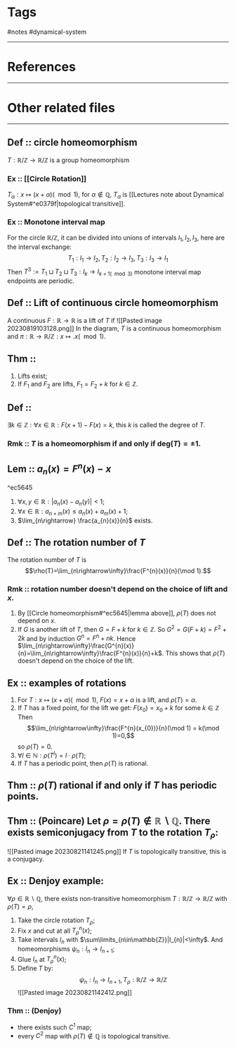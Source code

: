 # Tags
#notes #dynamical-system 

---

# References


---


# Other related files


---
## Def :: circle homeomorphism
$T: \mathbb{R}/\mathbb{Z}\rightarrow\mathbb{R}/\mathbb{Z}$ is a group homeomorphism

### Ex :: [[Circle Rotation]] 
$T_{\alpha}:x\mapsto(x+\alpha)(\mod 1)$, for $\alpha\not\in\mathbb{Q}$, $T_{\alpha}$ is [[Lectures note about Dynamical System#^e0379f|topological transitive]].

### Ex :: Monotone interval map
For the circle $\mathbb{R}/\mathbb{Z}$, it can be divided into unions of intervals $I_{1},I_{2},I_{3}$, here are the interval exchange: $$ T_{1}: I_{1}\rightarrow I_{2}, T_{2}:I_{2}\rightarrow I_{3}, T_{3}: I_{3}\rightarrow I_{1}$$
Then $T^{3}:=T_{1}\sqcup T_{2}\sqcup T_{3}: I_{k}\rightarrow I_{k+1(\mod 3)}$ monotone interval map endpoints are periodic.



## Def :: Lift of continuous circle homeomorphism
A continuous $F:\mathbb{R}\rightarrow\mathbb{R}$ is a lift of $T$ if ![[Pasted image 20230819103128.png]]
In the diagram, $T$ is a continuous homeomorphism and $\pi:\mathbb{R}\rightarrow\mathbb{R}/\mathbb{Z}:x\mapsto.x(\mod1)$.


## Thm :: 
1. Lifts exist;
2. If $F_{1}$ and $F_{2}$ are lifts, $F_{1}=F_{2}+k$ for $k\in\mathbb{Z}$. 


## Def ::
$\exists k\in\mathbb{Z}:\forall x\in\mathbb{R}:F(x+1)-F(x)=k$, this $k$ is called the degree of $T.$

### Rmk :: $T$ is a homeomorphism if and only if $\text{deg}(T)=\pm 1$.

## Lem :: $a_{n}(x)=F^{n}(x)-x$

^ec5645

1. $\forall x,y\in\mathbb{R}:|a_{n}(x)-a_{n}(y)|<1$;
2. $\forall x\in\mathbb{R}:a_{n+m}(x)\leq a_{n}(x)+a_{m}(x)+1$;
3. $\lim_{n\rightarrow} \frac{a_{n}(x)}{n}$ exists.


## Def :: The rotation number of $T$ 
The rotation number of $T$ is 
$$\rho(T)=\lim_{n\rightarrow\infty}\frac{F^{n}(x)}{n}(\mod 1).$$
### Rmk :: rotation number doesn't depend on the choice of lift and $x$.
1. By [[Circle homeomorphism#^ec5645|lemma above]], $\rho(T)$ does not depend on $x$. 
2. If $G$ is another lift of $T$, then $G=F+k$ for $k\in\mathbb{Z}$. So $G^{2}=G(F+k)=F^{2}+2k$ and by induction $G^{n}=F^{n}+nk$. Hence $\lim_{n\rightarrow\infty}\frac{G^{n}(x)}{n}=\lim_{n\rightarrow\infty}\frac{F^{n}(x)}{n}+k$. This shows that $\rho(T)$ doesn't depend on the choice of the lift.


## Ex :: examples of rotations
1. For $T:x\mapsto (x+\alpha)(\mod 1)$, $F(x)=x+\alpha$ is a lift, and $\rho(T)=\alpha$.
2. If $T$ has a fixed point, for the lift we get: $F(x_{0})=x_{0}+k$ for some $k\in\mathbb{Z}$ Then $$\lim_{n\rightarrow\infty}\frac{F^{n}(x_{0})}{n}(\mod 1) = k(\mod 1)=0,$$ so $\rho(T)=0$.
3. $\forall l\in\mathbb{N}:\rho(T^{l})=l\cdot\rho(T)$;
4. If $T$ has a periodic point, then $\rho(T)$ is rational.


## Thm :: $\rho(T)$ rational if and only if $T$ has periodic points.




## Thm :: (Poincare) Let $\rho=\rho(T)\not\in\mathbb{R}\backslash\mathbb{Q}$. There exists semiconjugacy from $T$ to the rotation $T_{\rho}$:
![[Pasted image 20230821141245.png]]
If $T$ is topologically transitive, this is a conjugacy.


## Ex :: Denjoy example:
$\forall\rho\in\mathbb{R}\backslash\mathbb{Q}$, there exists non-transitive homeomorphism $T:\mathbb{R}/\mathbb{Z}\rightarrow\mathbb{R}/\mathbb{Z}$ with $\rho(T)=\rho$,
1. Take the circle rotation $T_{\rho}$;
2. Fix $x$ and cut at all $T^{n}_{\rho}(x)$;
3. Take intervals $I_{n}$ with $\sum\limits_{n\in\mathbb{Z}}|I_{n}|<\infty$. And homeomorphisms $\psi_{n}:I_{n}\rightarrow I_{n+1}$;
4. Glue $I_{n}$ at $T^{n}_{\rho}(x)$;
5. Define $T$ by: $$\psi_{n}:I_{n}\rightarrow I_{n+1},T_{\rho}:\mathbb{R}/\mathbb{Z}\rightarrow\mathbb{R}/\mathbb{Z}$$
![[Pasted image 20230821142412.png]]
### Thm :: (Denjoy)
* there exists such $C^{1}$ map;
* every $C^{2}$ map with $\rho(T)\not\in\mathbb{Q}$ is topological transitive.